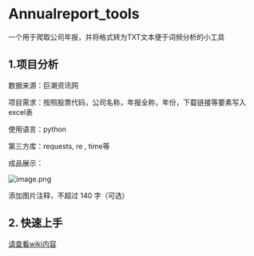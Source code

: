 # Annualreport_tools
一个用于爬取公司年报，并将格式转为TXT文本便于词频分析的小工具

## 1.项目分析

 数据来源：巨潮资讯网

 项目需求：按照股票代码，公司名称，年报全称，年份，下载链接等要素写入excel表

 使用语言：python

 第三方库：requests, re , time等

成品展示： 

![image.png](https://cdn.nlark.com/yuque/0/2023/png/22569186/1684739594091-379cdf84-28f5-4998-835f-7c9555fddac7.png#averageHue=%23a8c1db&clientId=uc29edf23-5138-4&from=paste&height=687&id=ua755022a&originHeight=1374&originWidth=2560&originalType=binary&ratio=2&rotation=0&showTitle=false&size=944474&status=done&style=none&taskId=ucc34614d-4b0d-48dc-a316-949d41f13b8&title=&width=1280)

添加图片注释，不超过 140 字（可选）

## 2. 快速上手

[请查看wiki内容](https://github.com/legeling/Annualreport_tools/wiki/%E4%BB%A3%E7%A0%81%E6%9B%B4%E6%96%B0%E6%8F%90%E9%86%92%EF%BC%81%EF%BC%81)

